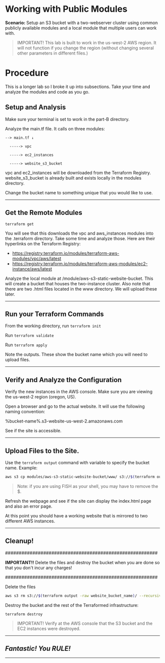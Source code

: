 # Working with Public Modules
**Scenario:** Setup an S3 bucket with a two-webserver cluster using common publicly available modules and a local module that multiple users can work with.

> IMPORTANT! This lab is built to work in the us-west-2 AWS region. It will not function if you change the region (without changing several other parameters in different files.)

# Procedure
This is a longer lab so I broke it up into subsections. Take your time and analyze the modules and code as you go.

## Setup and Analysis

Make sure your terminal is set to work in the part-B directory.

Analyze the main.tf file. It calls on three modules:

    --> main.tf ↓

      -----> vpc

      -----> ec2_instances

      -----> website_s3_bucket

vpc and ec2_instances will be downloaded from the Terraform Registry. website_s3_bucket is already built and exists locally in the modules directory. 

Change the bucket name to something unique that you would like to use. 

---
## Get the Remote Modules

`terraform get`

You will see that this downloads the vpc and aws_instances modules into the .terraform directory. Take some time and analyze those. Here are their hyperlinks on the Terraform Registry:
- https://registry.terraform.io/modules/terraform-aws-modules/vpc/aws/latest
- https://registry.terraform.io/modules/terraform-aws-modules/ec2-instance/aws/latest

Analyze the local module at /module/aws-s3-static-website-bucket. This will create a bucket that houses the two-instance cluster. Also note that there are two .html files located in the www directory. We will upload these later.

---
## Run your Terraform Commands

From the working directory, run `terraform init`

Run `terraform validate`

Run `terraform apply`

Note the outputs. These show the bucket name which you will need to upload files.

---
## Verify and Analyze the Configuration

Verify the new instances in the AWS console. Make sure you are viewing the us-west-2 region (oregon, US).

Open a browser and go to the actual website. It will use the following naming convention:

%bucket-name%.s3-website-us-west-2.amazonaws.com

See if the site is accessible.

---
## Upload Files to the Site. 
Use the `terraform output` command with variable to specify the bucket name. Example:

```bash
aws s3 cp modules/aws-s3-static-website-bucket/www/ s3://$(terraform output -raw website_bucket_name)/ --recursive
```
> Note: if you are using FISH as your shell, you may have to remove the $.

Refresh the webpage and see if the site can display the index.html page and also an error page. 

At this point you should have a working website that is mirrored to two different AWS instances. 

---
## Cleanup!
########################################################

**IMPORTANT!!** 
Delete the files and destroy the bucket when you are done so that you don't incur any charges!

########################################################


Delete the files

```bash
aws s3 rm s3://$(terraform output -raw website_bucket_name)/ --recursive
```

Destroy the bucket and the rest of the Terraformed infrastructure:

`terraform destroy`

> IMPORTANT! Verify at the AWS console that the S3 bucket and the EC2 instances were destroyed.

---
## *Fantastic! You RULE!*
---
